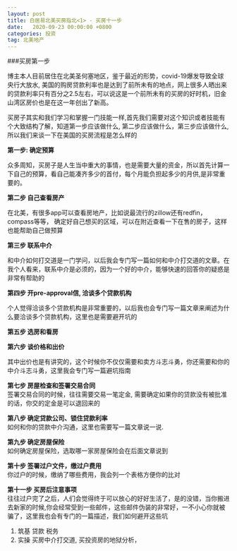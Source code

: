 ```yaml
---
layout: post
title: 白居易北美买房指北<1> - 买房十一步
date:   2020-09-23 00:00:00 +0800
categories: 投资
tag: 北美地产
---
```


###买房第一步

博主本人目前居住在北美圣何塞地区，鉴于最近的形势，covid-19爆发导致全球央行大放水, 美国的购房贷款利率也是达到了前所未有的地点，网上很多人晒出来的贷款利率只有百分之2.5左右，可以说这是一个前所未有的买房的好时机，旧金山湾区房价也是在这一年创出了新高。

买房子其实和我们学习和掌握一门技能一样,首先我们需要对这个知识或者技能有个大致结构了解，知道第一步应该做什么, 第二步应该做什么，第三步应该做什么,所以我们来谈一下在美国的买房流程是怎么样的

**第一步: 确定预算**  

众多周知，买房子是人生当中重大的事情，也是需要大量的资金，所以首先计算一下自己的预算，看自己能凑齐多少的首付，每个月能负担起多少的月供,是非常重要的。

**第二步 自己查看房产**  

在北美，有很多app可以查看房地产，比如说最流行的zillow还有redfin，compass等等， 确定好自己想买的区域，可以在附近查看一下在售的房子，这样也能帮助自己做预算

**第三步 联系中介**  

和中介如何打交道是一门学问，以后我会专门写一篇如何和中介打交道的文章。在我个人看来，联系中介是必须的，因为一个好的中介，能够快速的回答你的疑惑是非常有帮助的

**第四步 开pre-approval信, 洽谈多个贷款机构**  

个人觉得洽谈多个贷款机构是非常重要的，以后我也会专门写一篇文章来阐述为什么要洽谈多个贷款机构，这里也是需要避开坑的

**第五步 选房和看房**  

**第六步 谈价格和出价**  

其中出价也是有讲究的，这个时候你不仅仅需要和卖方斗志斗勇，你还需要和你的中介斗志斗勇，这里我会专门写一篇避坑指南

**第七步 房屋检查和签署交易合同**  
签署交易合同的时候，往往需要交易一笔定金, 需要确定如果你的贷款没有被批准的话，你交的定金是可以退回来的

**第八步 确定贷款公司、锁住贷款利率**  
如何和你的贷款中介沟通，这里也需要写一篇文章说一说.

**第九步 确定房屋保险**  
如何确定房屋保险，选取哪一家房屋保险会在后面文章说到

**第十步 签署过户文件，缴过户费用**  
你过户的时候，缴纳了哪些费用，我会列一个表格方便你的比对

**第十一步 买房后注意事项**  
往往过户完了之后，人们会觉得终于可以放心的好好生活了，是的没错，当你搬进去新家的时候,你会经常受到一些邮件，这些邮件伪装的非常好，一不小心你就被骗了，这里我也会有专门的一篇描述，我们如何避开这些坑

1. 筑基 贷款 税务 
2. 实操 买房中介打交道, 买投资房的地狱分析，




    
                

